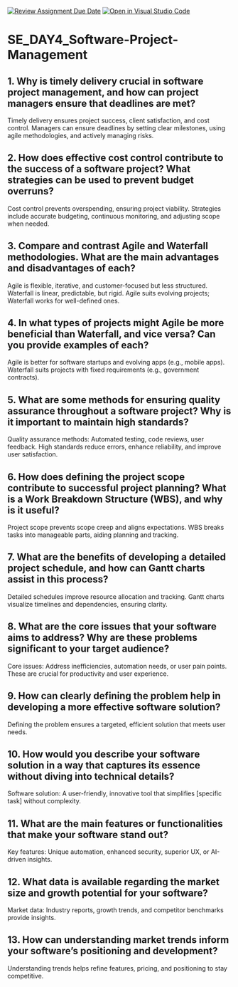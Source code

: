 [![Review Assignment Due Date](https://classroom.github.com/assets/deadline-readme-button-22041afd0340ce965d47ae6ef1cefeee28c7c493a6346c4f15d667ab976d596c.svg)](https://classroom.github.com/a/9pw6JKcu)
[![Open in Visual Studio Code](https://classroom.github.com/assets/open-in-vscode-2e0aaae1b6195c2367325f4f02e2d04e9abb55f0b24a779b69b11b9e10269abc.svg)](https://classroom.github.com/online_ide?assignment_repo_id=18577542&assignment_repo_type=AssignmentRepo)
# SE_DAY4_Software-Project-Management
## 1. Why is timely delivery crucial in software project management, and how can project managers ensure that deadlines are met?
Timely delivery ensures project success, client satisfaction, and cost control. Managers can ensure deadlines by setting clear milestones, using agile methodologies, and actively managing risks.
## 2. How does effective cost control contribute to the success of a software project? What strategies can be used to prevent budget overruns?
Cost control prevents overspending, ensuring project viability. Strategies include accurate budgeting, continuous monitoring, and adjusting scope when needed.
## 3. Compare and contrast Agile and Waterfall methodologies. What are the main advantages and disadvantages of each?
Agile is flexible, iterative, and customer-focused but less structured. Waterfall is linear, predictable, but rigid. Agile suits evolving projects; Waterfall works for well-defined ones.
## 4. In what types of projects might Agile be more beneficial than Waterfall, and vice versa? Can you provide examples of each?
Agile is better for software startups and evolving apps (e.g., mobile apps). Waterfall suits projects with fixed requirements (e.g., government contracts).
## 5. What are some methods for ensuring quality assurance throughout a software project? Why is it important to maintain high standards?
Quality assurance methods: Automated testing, code reviews, user feedback. High standards reduce errors, enhance reliability, and improve user satisfaction.
## 6. How does defining the project scope contribute to successful project planning? What is a Work Breakdown Structure (WBS), and why is it useful?
Project scope prevents scope creep and aligns expectations. WBS breaks tasks into manageable parts, aiding planning and tracking.
## 7. What are the benefits of developing a detailed project schedule, and how can Gantt charts assist in this process?
Detailed schedules improve resource allocation and tracking. Gantt charts visualize timelines and dependencies, ensuring clarity.
## 8. What are the core issues that your software aims to address? Why are these problems significant to your target audience?
Core issues: Address inefficiencies, automation needs, or user pain points. These are crucial for productivity and user experience.
## 9. How can clearly defining the problem help in developing a more effective software solution?
Defining the problem ensures a targeted, efficient solution that meets user needs.
## 10. How would you describe your software solution in a way that captures its essence without diving into technical details?
Software solution: A user-friendly, innovative tool that simplifies [specific task] without complexity.
## 11. What are the main features or functionalities that make your software stand out?
Key features: Unique automation, enhanced security, superior UX, or AI-driven insights.
## 12. What data is available regarding the market size and growth potential for your software?
Market data: Industry reports, growth trends, and competitor benchmarks provide insights.
## 13. How can understanding market trends inform your software’s positioning and development?
Understanding trends helps refine features, pricing, and positioning to stay competitive.
